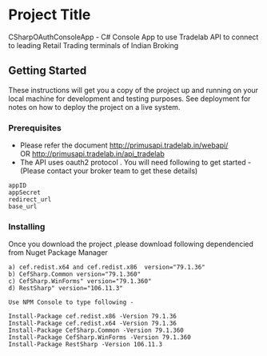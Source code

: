 # Project Title

CSharpOAuthConsoleApp - C# Console App to use Tradelab API to connect to leading Retail Trading terminals of Indian Broking

## Getting Started

These instructions will get you a copy of the project up and running on your local machine for development and testing purposes. See deployment for notes on how to deploy the project on a live system.

### Prerequisites

* Please refer the document http://primusapi.tradelab.in/webapi/    
OR
http://primusapi.tradelab.in/api_tradelab 
* The API uses oauth2 protocol . You will need following to get started -(Please contact your broker team to get these details)
```
appID 
appSecret
redirect_url
base_url
```
### Installing
Once you download the project ,please download following dependencied from Nuget Package Manager
```   
a) cef.redist.x64 and cef.redist.x86  version="79.1.36"
b) CefSharp.Common version="79.1.360"
c) CefSharp.WinForms" version="79.1.360"
d) RestSharp" version="106.11.3" 

Use NPM Console to type following -

Install-Package cef.redist.x86 -Version 79.1.36
Install-Package cef.redist.x64 -Version 79.1.36
Install-Package CefSharp.Common -Version 79.1.360
Install-Package CefSharp.WinForms -Version 79.1.360
Install-Package RestSharp -Version 106.11.3
```


